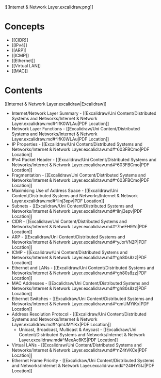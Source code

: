 ![[Internet & Network Layer.excalidraw.png]]

# Concepts

- [[CIDR]]
- [[IPv4]]
- [[ARP]]
- [[ICMP]]
- [[Ethernet]]
- [[Virtual LAN]]
- [[MAC]]

# Contents

[[Internet & Network Layer.excalidraw|Excalidraw]]

- Internet/Network Layer Summary - [[Excalidraw/Uni Content/Distributed Systems and Networks/Internet & Network Layer.excalidraw.md#^IfK0WLAu|PDF Location]]
- Network Layer Functions - [[Excalidraw/Uni Content/Distributed Systems and Networks/Internet & Network Layer.excalidraw.md#^IfK0WLAu|PDF Location]]
- IP Properties - [[Excalidraw/Uni Content/Distributed Systems and Networks/Internet & Network Layer.excalidraw.md#^603FBCmo|PDF Location]]
- IPv4 Packet Header - [[Excalidraw/Uni Content/Distributed Systems and Networks/Internet & Network Layer.excalidraw.md#^603FBCmo|PDF Location]]
- Fragmentation - [[Excalidraw/Uni Content/Distributed Systems and Networks/Internet & Network Layer.excalidraw.md#^603FBCmo|PDF Location]]
- Maximising Use of Address Space - [[Excalidraw/Uni Content/Distributed Systems and Networks/Internet & Network Layer.excalidraw.md#^iInj3epv|PDF Location]]
- Subnets - [[Excalidraw/Uni Content/Distributed Systems and Networks/Internet & Network Layer.excalidraw.md#^iInj3epv|PDF Location]]
- CIDR - [[Excalidraw/Uni Content/Distributed Systems and Networks/Internet & Network Layer.excalidraw.md#^7heEH9Yc|PDF Location]]
- ARP - [[Excalidraw/Uni Content/Distributed Systems and Networks/Internet & Network Layer.excalidraw.md#^yJorVN2P|PDF Location]]
- ICMP - [[Excalidraw/Uni Content/Distributed Systems and Networks/Internet & Network Layer.excalidraw.md#^gh80s8zz|PDF Location]]
- Ethernet and LANs - [[Excalidraw/Uni Content/Distributed Systems and Networks/Internet & Network Layer.excalidraw.md#^gh80s8zz|PDF Location]]
- MAC Addresses - [[Excalidraw/Uni Content/Distributed Systems and Networks/Internet & Network Layer.excalidraw.md#^gh80s8zz|PDF Location]]
- Ethernet Switches - [[Excalidraw/Uni Content/Distributed Systems and Networks/Internet & Network Layer.excalidraw.md#^qmUMYiKx|PDF Location]]
- Address Resolution Protocol - [[Excalidraw/Uni Content/Distributed Systems and Networks/Internet & Network Layer.excalidraw.md#^qmUMYiKx|PDF Location]]
	- Unicast, Broadcast, Multicast & Anycast - [[Excalidraw/Uni Content/Distributed Systems and Networks/Internet & Network Layer.excalidraw.md#^MeeAc8KS|PDF Location]]
- Virtual LANs - [[Excalidraw/Uni Content/Distributed Systems and Networks/Internet & Network Layer.excalidraw.md#^nZ4tVKCe|PDF Location]]
- Ethernet Frame Priority - [[Excalidraw/Uni Content/Distributed Systems and Networks/Internet & Network Layer.excalidraw.md#^24IHY5tJ|PDF Location]]